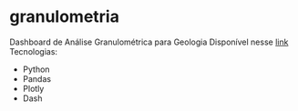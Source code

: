 # granulometria
Dashboard de Análise Granulométrica para Geologia
Disponível nesse [link](granulometria.herokuapp.com)
Tecnologias:
* Python
* Pandas
* Plotly
* Dash
